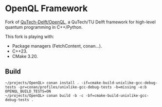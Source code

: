 #  OpenQL Framework
Fork of [QuTech-Delft/OpenQL](https://github.com/QuTech-Delft/OpenQL), a QuTech/TU Delft framework for high-level quantum programming in C++/Python.

This fork is playing with:
- Package managers (FetchContent, conan...).
- C++23.
- CMake 3.20.

## Build

```
~/projects/OpenQL> conan install . -if=cmake-build-unixlike-gcc-debug-tests -pr=conan/profiles/unixlike-gcc-debug-tests -b=missing -e:b OPENQL_BUILD_TESTS=ON
~/projects/OpenQL> conan build -b -c -bf=cmake-build-unixlike-gcc-debug-tests .
```
